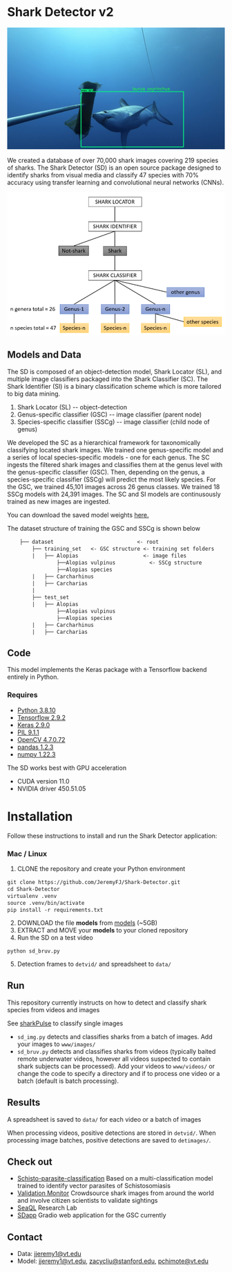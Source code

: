 # Shark Detector v2
<p align="center">
  <img src="mako.jpg" alt="SD mako" width="800"/>
</p>
We created a database of over 70,000 shark images covering 219 species of sharks. The Shark Detector (SD) is an open source package designed to identify sharks from visual media and classify 47 species with 70% accuracy using transfer learning and convolutional neural networks (CNNs).
<p>
<p align="center">
  <img src="pipeline.PNG" alt="pipeline" width="600"/>
</p>

## Models and Data

The SD is composed of an object-detection model, Shark Locator (SL), and multiple image classifiers packaged into the Shark Classifier (SC). The Shark Identifier (SI) is a binary classification scheme which is more tailored to big data mining.
1) Shark Locator (SL) -- object-detection
2) Genus-specific classifier (GSC) -- image classifier (parent node)
3) Species-specific classifier (SSCg) -- image classifier (child node of genus)

We developed the SC as a hierarchical framework for taxonomically classifying located shark images. We trained one genus-specific model and a series of local species-specific models - one for each genus. The SC ingests the filtered shark images and classifies them at the genus level with the genus-specific classifier (GSC). Then, depending on the genus, a species-specific classifier (SSCg) will predict the most likely species. For the GSC, we trained 45,101 images across 26 genus classes. We trained 18 SSCg models with 24,391 images. The SC and SI models are continusously trained as new images are ingested.

You can download the saved model weights [here.](https://www.kaggle.com/datasets/jeremyjer/sharkdetector)

The dataset structure of training the GSC and SSCg is shown below
```
    ├── dataset                           <- root
        ├── training_set   <- GSC structure <- training set folders        
        |   ├── Alopias                     <- image files
                ├──Alopias vulpinus           <- SSCg structure
                ├──Alopias species 
        |   ├── Carcharhinus
        |   ├── Carcharias
        |  
        ├── test_set              
        |   ├── Alopias      
                ├──Alopias vulpinus  
                ├──Alopias species
        |   ├── Carcharhinus
        |   ├── Carcharias
``` 
## Code
This model implements the Keras package with a Tensorflow backend entirely in Python.  

### Requires
- [Python 3.8.10](https://www.python.org/downloads/)
- [Tensorflow 2.9.2](https://www.tensorflow.org/)
- [Keras 2.9.0](https://keras.io/)
- [PIL 9.1.1](https://pillow.readthedocs.io/en/stable/)
- [OpenCV 4.7.0.72](https://github.com/skvark/opencv-python)
- [pandas 1.2.3](https://pandas.pydata.org)
- [numpy 1.22.3](https://www.numpy.org)

The SD works best with GPU acceleration 
- CUDA version 11.0 
- NVIDIA driver 450.51.05

# Installation
Follow these instructions to install and run the Shark Detector application: 
### Mac / Linux
1. CLONE the repository and create your Python environment 
```
git clone https://github.com/JeremyFJ/Shark-Detector.git
cd Shark-Detector
virtualenv .venv
source .venv/bin/activate
pip install -r requirements.txt
```
2. DOWNLOAD the file **models** from [models](https://www.kaggle.com/datasets/jeremyjer/sharkdetector) (~5GB)
3. EXTRACT and MOVE your **models** to your cloned repository
4. Run the SD on a test video 
```
python sd_bruv.py
```
5. Detection frames to `detvid/` and spreadsheet to `data/`

## Run
This repository currently instructs on how to detect and classify shark species from videos and images

See [sharkPulse](http://sharkpulse.cnre.vt.edu/can-you-find-a-shark/) to classify single images

- `sd_img.py` detects and classifies sharks from a batch of images. Add your images to `www/images/`
- `sd_bruv.py` detects and classifies sharks from videos (typically baited remote underwater videos, however all videos suspected to contain shark subjects can be processed). Add your videos to `www/videos/` or change the code to specify a directory and if to process one video or a batch (default is batch processing). 

## Results
A spreadsheet is saved to `data/` for each video or a batch of images

When processing videos, positive detections are stored in `detvid/`. When processing image batches, positive detections are saved to `detimages/`. 

## Check out
- [Schisto-parasite-classification](https://github.com/deleo-lab/schisto-parasite-classification) Based on a multi-classification model trained to identify vector parasites of Schistosomiasis
- [Validation Monitor](http://sharkpulse.cnre.vt.edu/can-you-recognize/) Crowdsource shark images from around the world and involve citizen scientists to validate sightings
- [SeaQL](http://35.245.242.176/seaql/) Research Lab
- [SDapp](sp2.cs.vt.edu:8000) Gradio web application for the GSC currently

## Contact
- Data: jjeremy1@vt.edu
- Model: jjeremy1@vt.edu, zacycliu@stanford.edu, pchimote@vt.edu